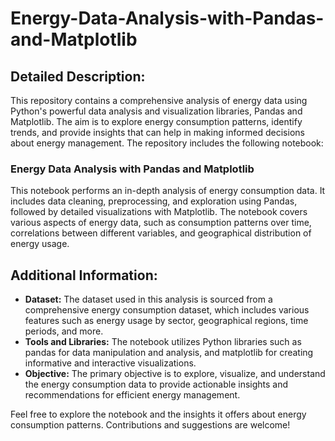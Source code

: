 # Energy-Data-Analysis-with-Pandas-and-Matplotlib

## Detailed Description:

This repository contains a comprehensive analysis of energy data using Python's powerful data analysis and visualization libraries, Pandas and Matplotlib. The aim is to explore energy consumption patterns, identify trends, and provide insights that can help in making informed decisions about energy management. The repository includes the following notebook:

### Energy Data Analysis with Pandas and Matplotlib

This notebook performs an in-depth analysis of energy consumption data. It includes data cleaning, preprocessing, and exploration using Pandas, followed by detailed visualizations with Matplotlib. The notebook covers various aspects of energy data, such as consumption patterns over time, correlations between different variables, and geographical distribution of energy usage.

## Additional Information:

* **Dataset:** The dataset used in this analysis is sourced from a comprehensive energy consumption dataset, which includes various features such as energy usage by sector, geographical regions, time periods, and more.
* **Tools and Libraries:** The notebook utilizes Python libraries such as pandas for data manipulation and analysis, and matplotlib for creating informative and interactive visualizations.
* **Objective:** The primary objective is to explore, visualize, and understand the energy consumption data to provide actionable insights and recommendations for efficient energy management.

Feel free to explore the notebook and the insights it offers about energy consumption patterns. Contributions and suggestions are welcome!

